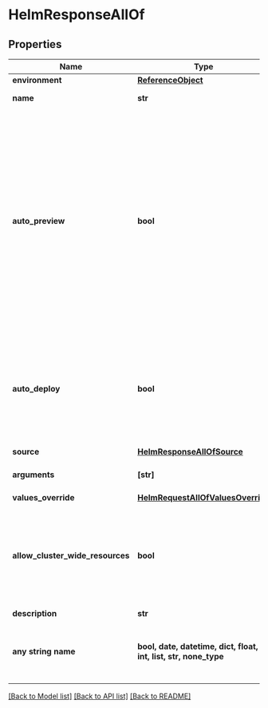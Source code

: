 # HelmResponseAllOf


## Properties
Name | Type | Description | Notes
------------ | ------------- | ------------- | -------------
**environment** | [**ReferenceObject**](ReferenceObject.md) |  | 
**name** | **str** | name is case insensitive | 
**auto_preview** | **bool** | Indicates if the &#39;environment preview option&#39; is enabled.   If enabled, a preview environment will be automatically cloned when &#x60;/preview&#x60; endpoint is called.   If not specified, it takes the value of the &#x60;auto_preview&#x60; property from the associated environment.  | 
**auto_deploy** | **bool** | Specify if the service will be automatically updated after receiving a new image tag or a new commit according to the source type.   | 
**source** | [**HelmResponseAllOfSource**](HelmResponseAllOfSource.md) |  | 
**arguments** | **[str]** | The extra arguments to pass to helm | 
**values_override** | [**HelmRequestAllOfValuesOverride**](HelmRequestAllOfValuesOverride.md) |  | 
**allow_cluster_wide_resources** | **bool** | If we should allow the chart to deploy object outside his specified namespace. Setting this flag to true, requires special rights  | defaults to False
**description** | **str** |  | [optional] 
**any string name** | **bool, date, datetime, dict, float, int, list, str, none_type** | any string name can be used but the value must be the correct type | [optional]

[[Back to Model list]](../README.md#documentation-for-models) [[Back to API list]](../README.md#documentation-for-api-endpoints) [[Back to README]](../README.md)


